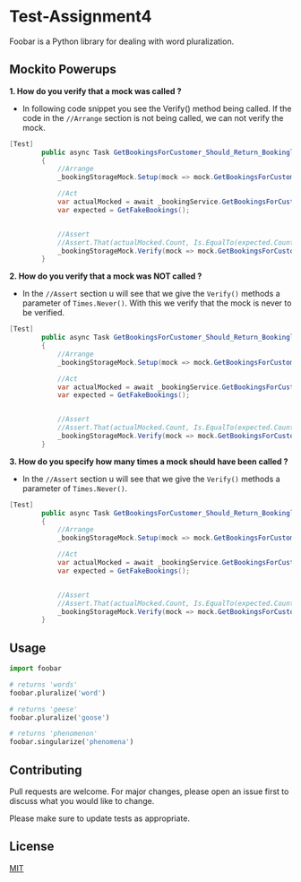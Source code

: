 # Test-Assignment4


Foobar is a Python library for dealing with word pluralization.

## Mockito Powerups

**1. How do you verify that a mock was called ?**
* In following code snippet you see the Verify() method being called. If the code in the ```//Arrange``` section is not being called, we can not verify the mock.
 
```csharp 
[Test]
        public async Task GetBookingsForCustomer_Should_Return_Bookinglist()
        {
            //Arrange
            _bookingStorageMock.Setup(mock => mock.GetBookingsForCustomerId(1)).ReturnsAsync(GetFakeBookings());

            //Act
            var actualMocked = await _bookingService.GetBookingsForCustomerId(1);
            var expected = GetFakeBookings();


            //Assert
            //Assert.That(actualMocked.Count, Is.EqualTo(expected.Count));
            _bookingStorageMock.Verify(mock => mock.GetBookingsForCustomerId(1));
        }
```
**2. How do you verify that a mock was NOT called ?**

* In the ```//Assert``` section u will see that we give the ```Verify()``` methods a parameter of ```Times.Never()```. With this we verify that the mock is never to be verified.
```csharp 
[Test]
        public async Task GetBookingsForCustomer_Should_Return_Bookinglist()
        {
            //Arrange
            _bookingStorageMock.Setup(mock => mock.GetBookingsForCustomerId(1)).ReturnsAsync(GetFakeBookings());

            //Act
            var actualMocked = await _bookingService.GetBookingsForCustomerId(1);
            var expected = GetFakeBookings();


            //Assert
            //Assert.That(actualMocked.Count, Is.EqualTo(expected.Count));
            _bookingStorageMock.Verify(mock => mock.GetBookingsForCustomerId(1), Times.Never());
        }
```

**3. How do you specify how many times a mock should have been called ?**

* In the ```//Assert``` section u will see that we give the ```Verify()``` methods a parameter of ```Times.Never()```.
```csharp
[Test]
        public async Task GetBookingsForCustomer_Should_Return_Bookinglist()
        {
            //Arrange
            _bookingStorageMock.Setup(mock => mock.GetBookingsForCustomerId(1)).ReturnsAsync(GetFakeBookings());

            //Act
            var actualMocked = await _bookingService.GetBookingsForCustomerId(1);
            var expected = GetFakeBookings();


            //Assert
            //Assert.That(actualMocked.Count, Is.EqualTo(expected.Count));
            _bookingStorageMock.Verify(mock => mock.GetBookingsForCustomerId(1), Times.Exactly(2));
        }
```



## Usage

```python
import foobar

# returns 'words'
foobar.pluralize('word')

# returns 'geese'
foobar.pluralize('goose')

# returns 'phenomenon'
foobar.singularize('phenomena')
```

## Contributing

Pull requests are welcome. For major changes, please open an issue first
to discuss what you would like to change.

Please make sure to update tests as appropriate.

## License

[MIT](https://choosealicense.com/licenses/mit/)
